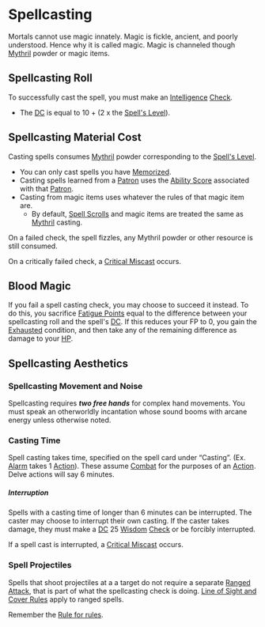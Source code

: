 # Spellcasting

Mortals cannot use magic innately. Magic is fickle, ancient, and poorly understood. Hence why it is called magic. Magic is channeled though [Mythril](Mythril.md) powder or magic items.
## Spellcasting Roll
To successfully cast the spell, you must make an [Intelligence](../Player%20Characters/Chosen%20Statistics/Intelligence.md) [Check](../Game%20Procedures/Check.md).
- The [DC](../Game%20Procedures/DC.md) is equal to 10 + (2 x the [Spell's Level](Spell%20Level.md)).
## Spellcasting Material Cost
Casting spells consumes [Mythril](Mythril.md) powder corresponding to the [Spell's Level](Spell%20Level.md).
- You can only cast spells you have [Memorized](Spell%20Memorization.md).
- Casting spells learned from a [Patron](Spells/Patrons/Patron.md) uses the [Ability Score](../Player%20Characters/Chosen%20Statistics/Ability%20Scores.md) associated with that [Patron](Spells/Patrons/Patron.md).
- Casting from magic items uses whatever the rules of that magic item are. 
	- By default, [Spell Scrolls](Spell%20Scrolls.md) and magic items are treated the same as [Mythril](Mythril.md) casting.

On a failed check, the spell fizzles, any Mythril powder or other resource is still consumed.

On a critically failed check, a [Critical Miscast](../Game%20Procedures/Dice%20Rolls/Critical%20Miscast.md) occurs.
## Blood Magic
If you fail a spell casting check, you may choose to succeed it instead. 
	To do this, you sacrifice [Fatigue Points](../Player%20Characters/Derived%20Statistics/Fatigue%20Points.md) equal to the difference between your spellcasting roll and the spell's [DC](../Game%20Procedures/DC.md). If this reduces your FP to 0, you gain the [Exhausted](../Conditions/Exhausted.md) condition, and then take any of the remaining difference as damage to your [HP](../Player%20Characters/Derived%20Statistics/Health%20Points.md).
## Spellcasting Aesthetics
### Spellcasting Movement and Noise
Spellcasting requires ***two free hands*** for complex hand movements. You must speak an otherworldly incantation whose sound booms with arcane energy unless otherwise noted. 
### Casting Time
Spell casting takes time, specified on the spell card under “Casting”. (Ex. [Alarm](Spells/Mythril%20Spells/Level%201/Alarm.md) takes 1 [Action](../Game%20Procedures/Action.md)). These assume [Combat](../Game%20Procedures/Combat.md) for the purposes of an [Action](../Game%20Procedures/Action.md). Delve actions will say 6 minutes.
##### Interruption
Spells with a casting time of longer than 6 minutes can be interrupted. The caster may choose to interrupt their own casting. If the caster takes damage, they must make a [DC](../Game%20Procedures/DC.md) 25 [Wisdom](../Player%20Characters/Chosen%20Statistics/Wisdom.md) [Check](../Game%20Procedures/Check.md) or be forcibly interrupted.

If a spell cast is interrupted, a [Critical Miscast](../Game%20Procedures/Dice%20Rolls/Critical%20Miscast.md) occurs.
### Spell Projectiles
Spells that shoot projectiles at a a target do not require a separate [Ranged Attack](../Game%20Procedures/Ranged%20Attack.md), that is part of what the spellcasting check is doing. [Line of Sight and Cover Rules](../Game%20Procedures/Ranged%20Attack.md#Line%20of%20Sight%20and%20Cover%20Rules) apply to ranged spells.

Remember the [Rule for rules](../Foreword/Rule%20for%20rules.md).